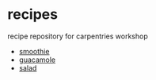 # recipes
recipe repository for carpentries workshop

* [smoothie](avocado_smoothie.md)
* [guacamole](guacamole.md)
* [salad](avocado_tomato_salad.md)

